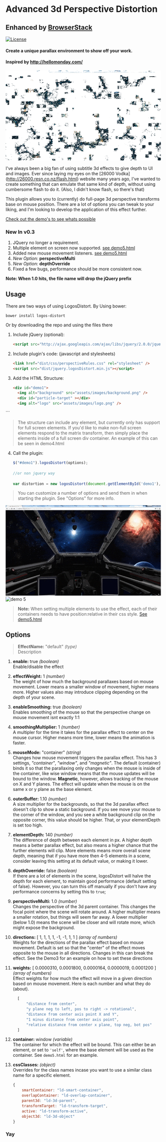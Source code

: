 # Advanced 3d Perspective Distortion
## Enhanced by [BrowserStack](http://browserstack.com/)

[![License](http://img.shields.io/badge/License-MIT-blue.svg)](http://opensource.org/licenses/MIT)

#### Create a unique parallax environment to show off your work.
#### Inspired by http://hellomonday.com/

<img src="demo/demo1.gif" alt="demo 1">

I've always been a big fan of using subtitle 3d effects to give depth to UI and images. Ever since laying my eyes on the [26000 Vodka] (http://26000.resn.co.nz/flash.html) website many years ago, I've wanted to create something that can emulate that same kind of depth, without using cumbersome flash to do it. (Also, I didn't know flash, so there's that)

This plugin allows you to (currently) do full-page 3d perspective transforms base on mouse position. There are a lot of options you can tweak to your liking, and I'm looking to develop the application of this effect further.

[Check out the demo's to see whats possible](http://hellsan631.github.io/LogosDistort/)

### New In v0.3

1. JQuery no longer a requirement.
2. Multiple element on screen now supported. [see demo5.html](http://hellsan631.github.io/LogosDistort/demo5.html)
3. Added new mouse movement listeners. [see demo5.html](http://hellsan631.github.io/LogosDistort/demo5.html)
4. _New Option:_ __perspectiveMulti__
5. _New Option:_ __depthOverride__
6. Fixed a few bugs, performance should be more consistent now.

__Note: When 1.0 hits, the file name will drop the jQuery prefix__

## Usage

There are two ways of using LogosDistort. By Using bower:
```   
bower install logos-distort
```
Or by downloading the repo and using the files there

1. Include jQuery (optional):

	```html
	<script src="http://ajax.googleapis.com/ajax/libs/jquery/2.0.0/jquery.min.js"></script>
	```

2. Include plugin's code: (javascript and stylesheets)

	```html
	<link href="dist/css/perspectiveRules.css" rel="stylesheet" />
	<script src="dist/jquery.logosDistort.min.js"></script>
	```

3. Add the HTML Structure:

	```html
	<div id="demo1">
      <img alt="background" src="assets/images/background.png" />
      <div id="particle-target" ></div>
      <img alt="logo" src="assets/images/logo.png" />
  </div>
	```

> The structure can include any element, but currently only has support for full screen elements. If you'd like to make non-full screen elements respond to the matrix transform, then simply place the elements inside of a full screen div container. An example of this can be seen in demo4.html


4. Call the plugin:

	```javascript
	$("#demo1").logosDistort(options);

	//or non jquery way

	var distortion = new logosDistort(document.getElementById('demo1'), options);
	```

> You can customize a number of options and send them in when starting the plugin. See "Options" for more info.

<img src="demo/demo3.gif" alt="demo 3">

<img src="demo/demo5.gif" alt="demo 5">

> __Note:__ When setting multiple elements to use the effect, each of their containers needs to
> have position:relative in their css style. [See demo5.html](https://github.com/hellsan631/LogosDistort/blob/master/demo/demo5.html#L18)

## Options

> __EffectName:__ "default" _(type)_<br/>
>	Description

1. __enable:__ true _(boolean)_ <br/>
	Enable/disable the effect

2. __effectWeight:__ 1 _(number)_ <br/>
 	The weight of how much the background parallaxes based on mouse movement. Lower means a smaller
	window of movement, higher means more. Higher values also may introduce clipping depending on the
	depth of your scene.

3. __enableSmoothing:__ true _(boolean)_ <br/>
	Enables smoothing of the mouse so that the perspective change on mouse movement isnt exactly 1:1

4. __smoothingMultiplier:__ 1 _(number)_ <br/>
	A multipler for the time it takes for the parallax effect to center on the mouse cursor. Higher
	means more time, lower means the animation is faster.

5. __mouseMode:__ "container" _(string)_ <br/>
	Changes how mouse movement triggers the parallax effect. This has 3 settings, _"container"_,
	_"window"_, and _"magnetic"_. The default (container) binds it so that the parallaxing only
	changes when the mouse is inside of the container, like wise window means that the mouse updates
	will be bound to the window. __Magnetic__, however, allows tracking of the mouse on X and Y planes.
	The effect will update when the mouse is on the same x or y plane as the base element.

6. __outerBuffer:__ 1.10 _(number)_ <br/>
	A size multiplier for the backgrounds, so that the 3d parallax effect doesn't clip to show a
	static background. If you see move your mouse to the corner of the window, and you see a white
	background clip on the opposite corner, this value should be higher. That, or your elementDepth
	is set too high.

7. __elementDepth:__ 140 _(number)_ <br/>
	The difference of depth between each element in px. A higher depth means a better parallax effect,
	but also means a higher chance that the further elements will clip. More elements means more
	overall scene depth, meaning that if you have more then 4-5 elements in a scene, consider leaving
	this setting at its default value, or making it lower.

8. __depthOverride:__ false _(boolean)_ <br/>
	If there are a lot of elements in the scene, logosDistort will halve the depth for each element,
	to maintain good performance (default setting of false). However, you can turn this off manually if
	you don't have any performance concerns by setting this to ```true```;

9. __perspectiveMulti:__ 1.0 _(number)_ <br/>
	Changes the perspective of the 3d parent container. This changes the focal point where the scene
	will rotate around. A higher multiplier means a smaller rotation, but things will seem far away.
	A lower multiplier (below 1.0) means the scene will be closer and will rotate more, which might
	expose the background.

10. __directions:__ [ 1, 1, 1, 1, -1, -1, 1, 1 ] _(array of numbers)_ <br/>
	Weights for the directions of the parallax effect based on mouse movement. Default is set so that
	the "center" of the effect moves opposite to the mouse in all directions. Changes in this can break
	the effect. See the Demo3 for an example on how to set these directions

11. __weights:__ [ 0.0000310, 0.0001800, 0.0000164, 0.0000019, 0.0001200 ] _(array of numbers)_ <br/>
	Effect weights for how much the effect will move in a given direction based on mouse movement.
	Here is each number and what they do (about).
    ```js
	  [
		  "distance from center",
		  "y plane neg to left, pos to right -> rotational",
		  "distance from center axis point X and Y",
		  "1 minus distance from center axis point",
		  "relative distance from center x plane, top neg, bot pos"
	  ]
	  ```

12. __container:__ window _(variable)_<br/>
	The container for which the effect will be bound. This can either be an element, or set to ```'self'```,
	where the base element will be used as the container. See ```demo5.html``` for an example.

13. __cssClasses:__ _(object)_ <br/>
	Overrides for the class names incase you want to use a similar class name for a specific element.

	  ```js
	  {
		  smartContainer: "ld-smart-container",
		  overlapContainer: "ld-overlap-container",
		  parent3d: "ld-3d-parent",
		  transformTarget: "ld-transform-target",
		  active: "ld-transform-active",
		  object3d: "ld-3d-object"
	  }
	  ```

### Yay
